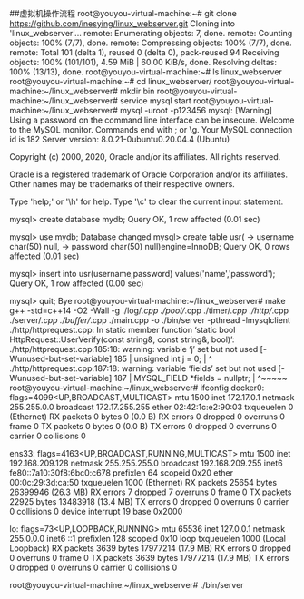 ##虚拟机操作流程
root@youyou-virtual-machine:~# git clone https://github.com/inesying/linux_webserver.git
Cloning into 'linux_webserver'...
remote: Enumerating objects: 7, done.
remote: Counting objects: 100% (7/7), done.
remote: Compressing objects: 100% (7/7), done.
remote: Total 101 (delta 1), reused 0 (delta 0), pack-reused 94
Receiving objects: 100% (101/101), 4.59 MiB | 60.00 KiB/s, done.
Resolving deltas: 100% (13/13), done.
root@youyou-virtual-machine:~# ls
linux_webserver
root@youyou-virtual-machine:~# cd linux_webserver/
root@youyou-virtual-machine:~/linux_webserver# mkdir bin
root@youyou-virtual-machine:~/linux_webserver# service mysql start
root@youyou-virtual-machine:~/linux_webserver# mysql -uroot -p123456
mysql: [Warning] Using a password on the command line interface can be insecure.
Welcome to the MySQL monitor.  Commands end with ; or \g.
Your MySQL connection id is 182
Server version: 8.0.21-0ubuntu0.20.04.4 (Ubuntu)

Copyright (c) 2000, 2020, Oracle and/or its affiliates. All rights reserved.

Oracle is a registered trademark of Oracle Corporation and/or its
affiliates. Other names may be trademarks of their respective
owners.

Type 'help;' or '\h' for help. Type '\c' to clear the current input statement.

mysql> create database mydb;
Query OK, 1 row affected (0.01 sec)

mysql> use mydb;
Database changed
mysql> create table usr(
    -> username char(50) null,
    -> password char(50) null)engine=InnoDB;
Query OK, 0 rows affected (0.01 sec)

mysql> insert into usr(username,password) values('name','password');
Query OK, 1 row affected (0.00 sec)

mysql> quit;
Bye
root@youyou-virtual-machine:~/linux_webserver# make
g++ -std=c++14 -O2 -Wall -g  ./log/*.cpp ./pool/*.cpp ./timer/*.cpp ./http/*.cpp ./server/*.cpp ./buffer/*.cpp ./main.cpp -o ./bin/server  -pthread -lmysqlclient
./http/httprequest.cpp: In static member function ‘static bool HttpRequest::UserVerify(const string&, const string&, bool)’:
./http/httprequest.cpp:185:18: warning: variable ‘j’ set but not used [-Wunused-but-set-variable]
  185 |     unsigned int j = 0;
      |                  ^
./http/httprequest.cpp:187:18: warning: variable ‘fields’ set but not used [-Wunused-but-set-variable]
  187 |     MYSQL_FIELD *fields = nullptr;
      |                  ^~~~~~
root@youyou-virtual-machine:~/linux_webserver# ifconfig
docker0: flags=4099<UP,BROADCAST,MULTICAST>  mtu 1500
        inet 172.17.0.1  netmask 255.255.0.0  broadcast 172.17.255.255
        ether 02:42:1c:e2:90:03  txqueuelen 0  (Ethernet)
        RX packets 0  bytes 0 (0.0 B)
        RX errors 0  dropped 0  overruns 0  frame 0
        TX packets 0  bytes 0 (0.0 B)
        TX errors 0  dropped 0 overruns 0  carrier 0  collisions 0

ens33: flags=4163<UP,BROADCAST,RUNNING,MULTICAST>  mtu 1500
        inet 192.168.209.128  netmask 255.255.255.0  broadcast 192.168.209.255
        inet6 fe80::7a10:30f8:6bc0:c678  prefixlen 64  scopeid 0x20<link>
        ether 00:0c:29:3d:ca:50  txqueuelen 1000  (Ethernet)
        RX packets 25654  bytes 26399946 (26.3 MB)
        RX errors 7  dropped 7  overruns 0  frame 0
        TX packets 22925  bytes 13483918 (13.4 MB)
        TX errors 0  dropped 0 overruns 0  carrier 0  collisions 0
        device interrupt 19  base 0x2000  

lo: flags=73<UP,LOOPBACK,RUNNING>  mtu 65536
        inet 127.0.0.1  netmask 255.0.0.0
        inet6 ::1  prefixlen 128  scopeid 0x10<host>
        loop  txqueuelen 1000  (Local Loopback)
        RX packets 3639  bytes 17977214 (17.9 MB)
        RX errors 0  dropped 0  overruns 0  frame 0
        TX packets 3639  bytes 17977214 (17.9 MB)
        TX errors 0  dropped 0 overruns 0  carrier 0  collisions 0

root@youyou-virtual-machine:~/linux_webserver# ./bin/server


